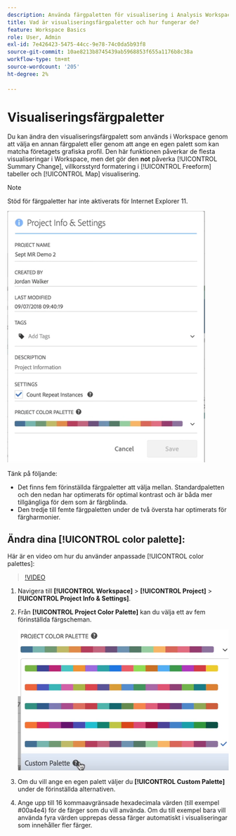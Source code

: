 ```yaml
---
description: Använda färgpaletten för visualisering i Analysis Workspace
title: Vad är visualiseringsfärgpaletter och hur fungerar de?
feature: Workspace Basics
role: User, Admin
exl-id: 7e426423-5475-44cc-9e78-74c0da5b93f8
source-git-commit: 10ae8213b8745439ab5968853f655a1176b8c38a
workflow-type: tm+mt
source-wordcount: '205'
ht-degree: 2%

---
```


# Visualiseringsfärgpaletter

Du kan ändra den visualiseringsfärgpalett som används i Workspace genom att välja en annan färgpalett eller genom att ange en egen palett som kan matcha företagets grafiska profil. Den här funktionen påverkar de flesta visualiseringar i Workspace, men det gör den **not** påverka [!UICONTROL Summary Change], villkorsstyrd formatering i [!UICONTROL Freeform] tabeller och [!UICONTROL Map] visualisering.

>[!NOTE]
>
>Stöd för färgpaletter har inte aktiverats för Internet Explorer 11.

![](assets/color_palettes.png)

Tänk på följande:

* Det finns fem förinställda färgpaletter att välja mellan. Standardpaletten och den nedan har optimerats för optimal kontrast och är båda mer tillgängliga för dem som är färgblinda.
* Den tredje till femte färgpaletten under de två översta har optimerats för färgharmonier.

## Ändra dina [!UICONTROL color palette]:

Här är en video om hur du använder anpassade [!UICONTROL color palettes]:

>[!VIDEO](https://video.tv.adobe.com/v/23876/?quality=12)

1. Navigera till **[!UICONTROL Workspace]** > **[!UICONTROL Project]** > **[!UICONTROL Project Info & Settings]**.
1. Från **[!UICONTROL Project Color Palette]** kan du välja ett av fem förinställda färgscheman.

   ![](assets/custom_palette.png)

1. Om du vill ange en egen palett väljer du **[!UICONTROL Custom Palette]** under de förinställda alternativen.
1. Ange upp till 16 kommaavgränsade hexadecimala värden (till exempel #00a4e4) för de färger som du vill använda. Om du till exempel bara vill använda fyra värden upprepas dessa färger automatiskt i visualiseringar som innehåller fler färger.
